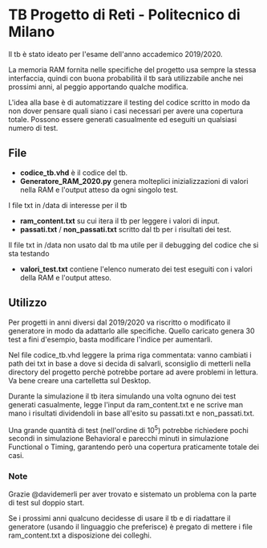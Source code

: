 # TB Progetto di Reti - Politecnico di Milano

Il tb è stato ideato per l'esame dell'anno accademico 2019/2020.

La memoria RAM fornita nelle specifiche del progetto usa sempre la stessa interfaccia, quindi con buona probabilità il tb sarà utilizzabile anche nei prossimi anni, al peggio apportando qualche modifica.

L'idea alla base è di automatizzare il testing del codice scritto in modo da non dover pensare quali siano i casi necessari per avere una copertura totale. Possono essere generati casualmente ed eseguiti un qualsiasi numero di test.

## File

* <b>codice_tb.vhd</b> è il codice del tb.
* <b>Generatore_RAM_2020.py</b> genera molteplici inizializzazioni di valori nella RAM e l'output atteso da ogni singolo test.


I file txt in /data di interesse per il tb
* <b>ram_content.txt</b> su cui itera il tb per leggere i valori di input.
* <b>passati.txt</b> / <b>non_passati.txt</b> scritto dal tb per i risultati dei test.

Il file txt in /data non usato dal tb ma utile per il debugging del codice che si sta testando 
* <b>valori_test.txt</b> contiene l'elenco numerato dei test eseguiti con i valori della RAM e l'output atteso.

## Utilizzo

Per progetti in anni diversi dal 2019/2020 va riscritto o modificato il generatore in modo da adattarlo alle specifiche. Quello caricato genera 30 test a fini d'esempio, basta modificare l'indice per aumentarli.

Nel file codice_tb.vhd leggere la prima riga commentata: vanno cambiati i path dei txt in base a dove si decida di salvarli, sconsiglio di metterli nella directory del progetto perchè potrebbe portare ad avere problemi in lettura. Va bene creare una cartelletta sul Desktop.

Durante la simulazione il tb itera simulando una volta ognuno dei test generati casualmente, legge l'input da ram_content.txt e ne scrive man mano i risultati dividendoli in base all'esito su passati.txt e non_passati.txt.

Una grande quantità di test (nell'ordine di 10<sup>5</sup>) potrebbe richiedere pochi secondi in simulazione Behavioral e parecchi minuti in simulazione Functional o Timing, garantendo però una copertura praticamente totale dei casi.

### Note
Grazie @davidemerli per aver trovato e sistemato un problema con la parte di test sul doppio start.

Se i prossimi anni qualcuno decidesse di usare il tb e di riadattare il generatore (usando il linguaggio che preferisce) è pregato di mettere i file ram_content.txt a disposizione dei colleghi.
